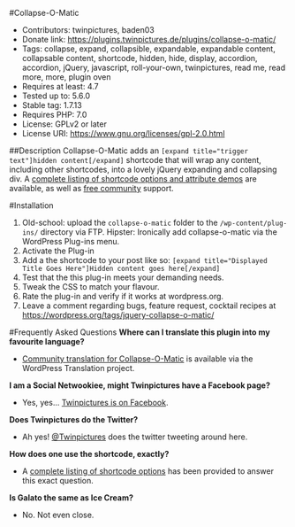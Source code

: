 #Collapse-O-Matic
* Contributors: twinpictures, baden03
* Donate link: https://plugins.twinpictures.de/plugins/collapse-o-matic/
* Tags: collapse, expand, collapsible, expandable, expandable content, collapsable content, shortcode, hidden, hide, display, accordion, accordion, jQuery, javascript, roll-your-own, twinpictures, read me, read more, more, plugin oven
* Requires at least: 4.7
* Tested up to: 5.6.0
* Stable tag: 1.7.13
* Requires PHP: 7.0
* License: GPLv2 or later
* License URI: https://www.gnu.org/licenses/gpl-2.0.html

##Description
Collapse-O-Matic adds an `[expand title="trigger text"]hidden content[/expand]` shortcode that will wrap any content, including other shortcodes, into a lovely jQuery expanding and collapsing div.  A <a href='https://plugins.twinpictures.de/plugins/collapse-o-matic/documentation/'>complete listing of shortcode options and attribute demos</a> are available, as well as <a href='https://wordpress.org/support/plugin/jquery-collapse-o-matic'>free community</a> support.

#Installation
1. Old-school: upload the `collapse-o-matic` folder to the `/wp-content/plug-ins/` directory via FTP.  Hipster: Ironically add collapse-o-matic via the WordPress Plug-ins menu.
1. Activate the Plug-in
1. Add a the shortcode to your post like so: `[expand title="Displayed Title Goes Here"]Hidden content goes here[/expand]`
1. Test that the this plug-in meets your demanding needs.
1. Tweak the CSS to match your flavour.
1. Rate the plug-in and verify if it works at wordpress.org.
1. Leave a comment regarding bugs, feature request, cocktail recipes at https://wordpress.org/tags/jquery-collapse-o-matic/

#Frequently Asked Questions
<b>Where can I translate this plugin into my favourite language?</b>
* <a href='https://translate.wordpress.org/projects/wp-plugins/jquery-collapse-o-matic'>Community translation for Collapse-O-Matic</a> is available via the WordPress Translation project.

<b>I am a Social Netwookiee, might Twinpictures have a Facebook page?</b>
* Yes, yes... <a href='https://www.facebook.com/twinpictures'>Twinpictures is on Facebook</a>.

<b>Does Twinpictures do the Twitter?</b>
* Ah yes! <a href='https://twitter.com/#!/twinpictures'>@Twinpictures</a> does the twitter tweeting around here.

<b>How does one use the shortcode, exactly?</b>
* A <a href='https://plugins.twinpictures.de/plugins/collapse-o-matic/documentation/'>complete listing of shortcode options</a> has been provided to answer this exact question.

<b>Is Galato the same as Ice Cream?</b>
* No. Not even close.
